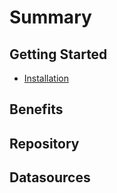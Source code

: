 # Summary

## Getting Started

* [Installation](getting-started/installation.md)    

## Benefits

## Repository

## Datasources
